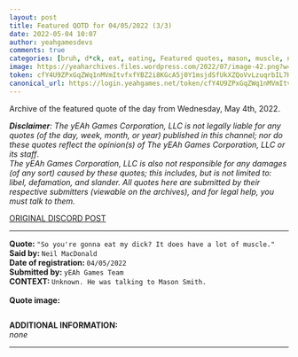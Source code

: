 ```yaml
---
layout: post
title: Featured QOTD for 04/05/2022 (3/3)
date: 2022-05-04 10:07
author: yeahgamesdevs
comments: true
categories: [bruh, d*ck, eat, eating, Featured quotes, mason, muscle, neil, QOTD, Quotes]
image: https://yeaharchives.files.wordpress.com/2022/07/image-42.png?w=509
token: cfY4U9ZPxGqZWq1nMVmItvfxfYBZ2i8KGcA5j0Y1msjdSfUkXZQoVvLzuqrbIL7HxAmQN2D2PM3aA2JPAZEE4xudMIuFpILBrTrEiiX5m3TJqBeqSPwTt5Vr1evEq8XUom3LrywBGzWS
canonical_url: https://login.yeahgames.net/token/cfY4U9ZPxGqZWq1nMVmItvfxfYBZ2i8KGcA5j0Y1msjdSfUkXZQoVvLzuqrbIL7HxAmQN2D2PM3aA2JPAZEE4xudMIuFpILBrTrEiiX5m3TJqBeqSPwTt5Vr1evEq8XUom3LrywBGzWS
---
```

<!-- wp:paragraph -->
<p>Archive of the featured quote of the day from Wednesday, May 4th, 2022. </p>
<!-- /wp:paragraph -->

<!-- wp:paragraph -->
<p><em><strong>Disclaimer</strong>: The yEAh Games Corporation, LLC is not legally liable for any quotes (of the day, week, month, or year) published in this channel; nor do these quotes reflect the opinion(s) of The yEAh Games Corporation, LLC or its staff</em>.<br><em>The yEAh Games Corporation, LLC is also not responsible for any damages (of any sort) caused by these quotes; this includes, but is not limited to: libel, defamation, and slander. All quotes here are submitted by their respective submitters (viewable on the archives), and for legal help, you must talk to them.</em><br><a href="https://cdn.discordapp.com/attachments/958100064079839303/964566123628609628/unknown.png"></a></p>
<!-- /wp:paragraph -->

<!-- wp:buttons {"layout":{"type":"flex","justifyContent":"left"}} -->
<div class="wp-block-buttons"><!-- wp:button {"textColor":"vivid-cyan-blue","align":"center","style":{"border":{"radius":"18px"}},"className":"is-style-fill"} -->
<div class="wp-block-button aligncenter is-style-fill"><a class="wp-block-button__link has-vivid-cyan-blue-color has-text-color wp-element-button" href="https://discord.com/channels/887052880782176266/958100064079839303/971556781455183902" style="border-radius:18px;">ORIGINAL DISCORD POST</a></div>
<!-- /wp:button --></div>
<!-- /wp:buttons -->

<!-- wp:separator {"align":"center","className":"is-style-wide"} -->
<hr class="wp-block-separator aligncenter has-alpha-channel-opacity is-style-wide" />
<!-- /wp:separator -->

<!-- wp:paragraph -->
<p><strong>Quote: </strong><code>"So you're gonna eat my dick? It does have a lot of muscle."</code><br><strong>Said by: </strong><code>Neil MacDonald</code><br><strong>Date of registration: </strong><code>04/05/2022</code> <br><strong>Submitted by: </strong><code>yEAh Games Team</code><br><strong>CONTEXT: </strong><code>Unknown. He was talking to Mason Smith.<br></code><br><strong>Quote image:</strong></p>
<!-- /wp:paragraph -->

<!-- wp:image {"id":855,"sizeSlug":"large","linkDestination":"none"} -->
<figure class="wp-block-image size-large"><img src="https://yeaharchives.files.wordpress.com/2022/07/image-42.png?w=509" alt="" class="wp-image-855" /></figure>
<!-- /wp:image -->

<!-- wp:paragraph -->
<p><strong>ADDITIONAL INFORMATION:</strong><br><em>none</em></p>
<!-- /wp:paragraph -->

<!-- wp:separator {"className":"is-style-wide"} -->
<hr class="wp-block-separator has-alpha-channel-opacity is-style-wide" />
<!-- /wp:separator -->
